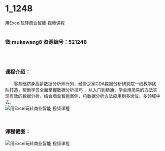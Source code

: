 # 1_1248
用Excel玩转商业智能 视频课程
<br/></br>
<h3>微:mukewang8 资源编号：521248</h3>
<br/></br>
<h3>课程介绍：</h3>
<div>&nbsp;&nbsp;&nbsp;&nbsp;&nbsp;&nbsp; 零基础跻身高薪数据分析师行列，经管之家CDA数据分析研究院一线教学团队打造，帮助学员全面掌握数据分析技巧 ，从入门到精通，学会用简易的方法实现有效的数据分析，结合<a title="查看与 商业智能 相关的文章" target="_blank">商业智能</a>案例，将数据分析方法应用到多岗位，多领域中去。</div>
<div class="info-desc">
<div class="js-video-btn video-btn"><img src="https://www.ko996.com/wp-content/uploads/img/2018/03/2-123-300x157.png" alt="用Excel玩转商业智能 视频课程"></div>
<p>&nbsp;</p>
<h3>课程截图：</h3>
<p><img src="https://www.ko996.com/wp-content/uploads/img/2018/03/3-125-300x133.png" alt="用Excel玩转商业智能 视频课程"></p>


			
</div>
